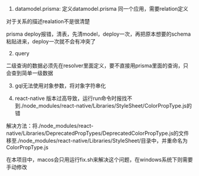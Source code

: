 1. datamodel.prisma:
定义datamodel.prisma 同一个应用，需要relation定义

对于关系的描述realation不是很清楚

prisma deploy报错，清表，先清model，deploy一次，再把原本想要的schema粘贴进来，deploy一次就不会有冲突了

2. query

二级查询的数据必须先在resolver里面定义，要不直接用prisma里面的查询，只会查到简单一级数据

3. gql无法使用对象参数，将对象字符串化

4. react-native 版本过高导致，运行run命令时报找不到./node_modules/react-native/Libraries/StyleSheet/ColorPropType.js的错

解决方法：将./node_modules/react-native/Libraries/DeprecatedPropTypes/DeprecatedColorPropType.js的文件移至./node_modules/react-native/Libraries/StyleSheet/目录中，并重命名为ColorPropType.js

在本项目中，macos会只用运行fix.sh来解决这个问题，在windows系统下则需要手动修改